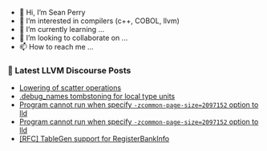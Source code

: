 - 👋 Hi, I’m Sean Perry
- 👀 I’m interested in compilers (c++, COBOL, llvm)
- 🌱 I’m currently learning ...
- 💞️ I’m looking to collaborate on ...
- 📫 How to reach me ...

<!---
s66perry/s66perry is a ✨ special ✨ repository because its `README.md` (this file) appears on your GitHub profile.
You can click the Preview link to take a look at your changes.
--->
### 📕 Latest LLVM Discourse Posts

<!-- DISCOURSE-LLVM:START -->
- [Lowering of scatter operations](https://discourse.llvm.org/t/lowering-of-scatter-operations/70535#post_5)
- [.debug_names tombstoning for local type units](https://discourse.llvm.org/t/debug-names-tombstoning-for-local-type-units/74410#post_4)
- [Program cannot run when specify `-zcommon-page-size=2097152` option to lld](https://discourse.llvm.org/t/program-cannot-run-when-specify-zcommon-page-size-2097152-option-to-lld/74510#post_2)
- [Program cannot run when specify `-zcommon-page-size=2097152` option to lld](https://discourse.llvm.org/t/program-cannot-run-when-specify-zcommon-page-size-2097152-option-to-lld/74510#post_1)
- [[RFC] TableGen support for RegisterBankInfo](https://discourse.llvm.org/t/rfc-tablegen-support-for-registerbankinfo/74459#post_6)
<!-- DISCOURSE-LLVM:END -->
